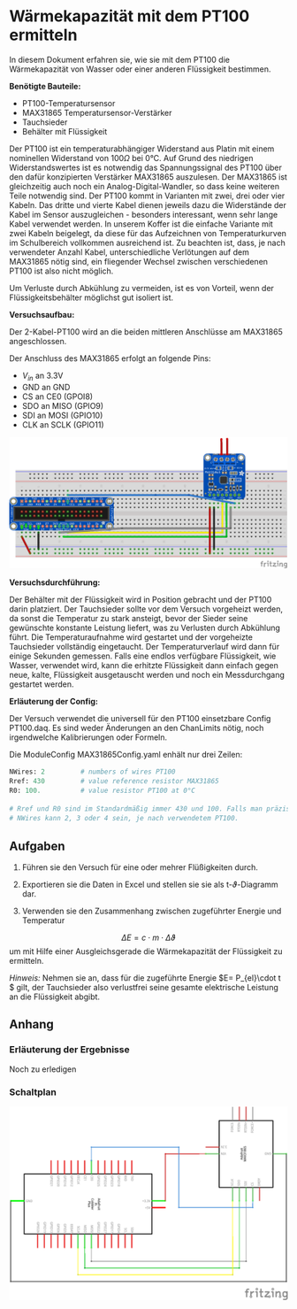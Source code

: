 

# Wärmekapazität mit dem PT100 ermitteln

In diesem Dokument erfahren sie, wie sie mit dem PT100 die Wärmekapazität von Wasser oder einer anderen Flüssigkeit bestimmen.

**Benötigte Bauteile:**

* PT100-Temperatursensor
* MAX31865 Temperatursensor-Verstärker
* Tauchsieder
* Behälter mit Flüssigkeit

Der PT100 ist ein temperaturabhängiger Widerstand aus Platin mit einem nominellen Widerstand von $100\Omega$ bei 0°C. Auf Grund des niedrigen Widerstandswertes ist es notwendig das Spannungssignal des PT100 über den dafür konzipierten Verstärker MAX31865 auszulesen. Der MAX31865 ist gleichzeitig auch noch ein Analog-Digital-Wandler, so dass keine weiteren Teile notwendig sind.
Der PT100 kommt in Varianten mit zwei, drei oder vier Kabeln. Das dritte und vierte Kabel dienen jeweils dazu die Widerstände der Kabel im Sensor auszugleichen - besonders interessant, wenn sehr lange Kabel verwendet werden. In unserem Koffer ist die einfache Variante mit zwei Kabeln beigelegt, da diese für das Aufzeichnen von Temperaturkurven im Schulbereich vollkommen ausreichend ist. Zu beachten ist, dass, je nach verwendeter Anzahl Kabel, unterschiedliche Verlötungen auf dem MAX31865 nötig sind, ein fliegender Wechsel zwischen verschiedenen PT100 ist also nicht möglich.

Um Verluste durch Abkühlung zu vermeiden, ist es von Vorteil, wenn der Flüssigkeitsbehälter möglichst gut isoliert ist.

**Versuchsaufbau:**

Der 2-Kabel-PT100 wird an die beiden mittleren Anschlüsse am MAX31865 angeschlossen.

Der Anschluss des MAX31865 erfolgt an folgende Pins:

* $V_{in}$ an 3.3V
* GND an GND
* CS an CE0 (GPOI8)
* SDO an MISO (GPIO9)
* SDI an MOSI (GPIO10)
* CLK an SCLK (GPIO11)

![PT100_Steckplatine](Images\PT100_Steckplatine.png)



**Versuchsdurchführung:**

Der Behälter mit der Flüssigkeit wird in Position gebracht und der PT100 darin platziert. Der Tauchsieder sollte vor dem Versuch vorgeheizt werden, da sonst die Temperatur zu stark ansteigt, bevor der Sieder seine gewünschte konstante Leistung liefert, was zu Verlusten durch Abkühlung führt.
Die Temperaturaufnahme wird gestartet und der vorgeheizte Tauchsieder vollständig eingetaucht. Der Temperaturverlauf wird dann für einige Sekunden gemessen.
Falls eine endlos verfügbare Flüssigkeit, wie Wasser, verwendet wird, kann die erhitzte Flüssigkeit dann einfach gegen neue, kalte, Flüssigkeit ausgetauscht werden und noch ein Messdurchgang gestartet werden.



**Erläuterung der Config:**

Der Versuch verwendet die universell für den PT100 einsetzbare Config PT100.daq. Es sind weder Änderungen an den ChanLimits nötig, noch irgendwelche Kalibrierungen oder Formeln. 

Die ModuleConfig MAX31865Config.yaml enhält nur drei Zeilen:

```Python
NWires: 2         # numbers of wires PT100
Rref: 430         # value reference resistor MAX31865
R0: 100.          # value resistor PT100 at 0°C
    
# Rref und R0 sind im Standardmäßig immer 430 und 100. Falls man präzisere Werte für R0 möchte, könnte man den exakten Widerstandswert bei 0°C ausmessen, dies ist aber nicht nötig. Rref ist auf dem MAX31965 verlötet und kann theoretisch ausgetauscht werden.
# NWires kann 2, 3 oder 4 sein, je nach verwendetem PT100.

```



## Aufgaben

1. Führen sie den Versuch für eine oder mehrer Flüßigkeiten durch.
2. Exportieren sie die Daten in Excel und stellen sie sie als t-$\vartheta$-Diagramm dar.

3. Verwenden sie den Zusammenhang zwischen zugeführter Energie und Temperatur

$$
\Delta E =c\cdot m \cdot \Delta \vartheta
$$
​	um mit Hilfe einer Ausgleichsgerade die Wärmekapazität der Flüssigkeit zu ermitteln.

*Hinweis:* Nehmen sie an, dass für die zugeführte Energie $E= P_{el}\cdot t $ gilt, der Tauchsieder also verlustfrei seine gesamte elektrische Leistung an die Flüssigkeit abgibt.



## Anhang

### Erläuterung der Ergebnisse

Noch zu erledigen

### Schaltplan



![PT100_Schaltplan](Images\PT100_Schaltplan.png)